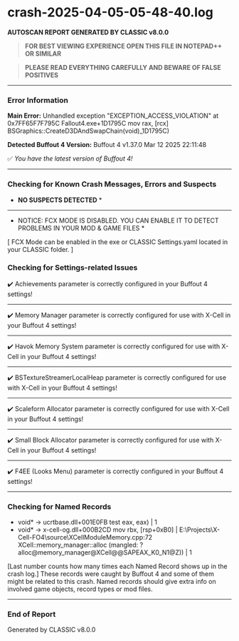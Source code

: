 # crash-2025-04-05-05-48-40.log
**AUTOSCAN REPORT GENERATED BY CLASSIC v8.0.0**

> **FOR BEST VIEWING EXPERIENCE OPEN THIS FILE IN NOTEPAD++ OR SIMILAR**

> **PLEASE READ EVERYTHING CAREFULLY AND BEWARE OF FALSE POSITIVES**

---

### Error Information

**Main Error:** Unhandled exception "EXCEPTION_ACCESS_VIOLATION" at 0x7FF65F7F795C Fallout4.exe+1D1795C	mov rax, [rcx] 
  BSGraphics::CreateD3DAndSwapChain(void)_1D1795C)

**Detected Buffout 4 Version:** Buffout 4 v1.37.0 Mar 12 2025 22:11:48

✅ *You have the latest version of Buffout 4!*

---

### Checking for Known Crash Messages, Errors and Suspects

* **NO SUSPECTS DETECTED** *

---

* NOTICE: FCX MODE IS DISABLED. YOU CAN ENABLE IT TO DETECT PROBLEMS IN YOUR MOD & GAME FILES * 

[ FCX Mode can be enabled in the exe or CLASSIC Settings.yaml located in your CLASSIC folder. ] 

### Checking for Settings-related Issues

✔️ Achievements parameter is correctly configured in your Buffout 4 settings! 

-----
✔️ Memory Manager parameter is correctly configured for use with X-Cell in your Buffout 4 settings!

-----
✔️ Havok Memory System parameter is correctly configured for use with X-Cell in your Buffout 4 settings!

-----
✔️ BSTextureStreamerLocalHeap parameter is correctly configured for use with X-Cell in your Buffout 4 settings!

-----
✔️ Scaleform Allocator parameter is correctly configured for use with X-Cell in your Buffout 4 settings!

-----
✔️ Small Block Allocator parameter is correctly configured for use with X-Cell in your Buffout 4 settings!

-----
✔️ F4EE (Looks Menu) parameter is correctly configured in your Buffout 4 settings! 

-----
### Checking for Named Records

- void* -> ucrtbase.dll+001E0FB	test eax, eax) | 1
- void* -> x-cell-og.dll+000B2CD	mov rbx, [rsp+0xB0] |  E:\Projects\X-Cell-FO4\source\XCellModuleMemory.cpp:72 XCell::memory_manager::alloc (mangled: ?alloc@memory_manager@XCell@@SAPEAX_K0_N1@Z)) | 1

[Last number counts how many times each Named Record shows up in the crash log.]
These records were caught by Buffout 4 and some of them might be related to this crash.
Named records should give extra info on involved game objects, record types or mod files.

---

### End of Report

Generated by CLASSIC v8.0.0
